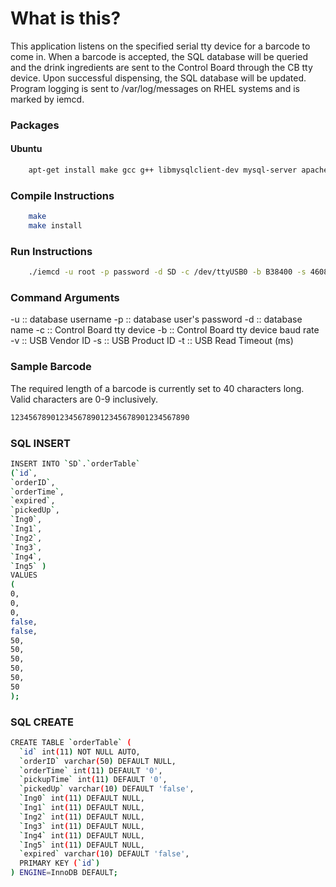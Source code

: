 # What is this?
This application listens on the specified serial tty device for a barcode to
come in. When a barcode is accepted, the SQL database will be queried and the 
drink ingredients are sent to the Control Board through the CB tty device.
Upon successful dispensing, the SQL database will be updated. Program logging 
is sent to /var/log/messages on RHEL systems and is marked by iemcd.

### Packages
#### Ubuntu
```bash
    apt-get install make gcc g++ libmysqlclient-dev mysql-server apache2 libapache2-mod-php5 libapache2-mod-auth-mysql php5-mysql vim git automake autoconf libtool libudev-dev pkg-config libusb-dev
```

### Compile Instructions
```bash
    make
    make install
```

### Run Instructions
```bash
    ./iemcd -u root -p password -d SD -c /dev/ttyUSB0 -b B38400 -s 4608 -v 1504 -t 500
```
### Command Arguments
-u :: database username
-p :: database user's password
-d :: database name
-c :: Control Board tty device
-b :: Control Board tty device baud rate
-v :: USB Vendor ID
-s :: USB Product ID
-t :: USB Read Timeout (ms)

### Sample Barcode
The required length of a barcode is currently set to 40 characters long. Valid characters are 0-9 inclusively.

```bash
1234567890123456789012345678901234567890
```

### SQL INSERT
```bash
INSERT INTO `SD`.`orderTable`
(`id`,
`orderID`,
`orderTime`,
`expired`,
`pickedUp`,
`Ing0`,
`Ing1`,
`Ing2`,
`Ing3`,
`Ing4`,
`Ing5` )
VALUES
(
0,
0,
0,
false,
false,
50,
50,
50,
50,
50,
50
);
```

### SQL CREATE
```bash
CREATE TABLE `orderTable` (
  `id` int(11) NOT NULL AUTO,
  `orderID` varchar(50) DEFAULT NULL,
  `orderTime` int(11) DEFAULT '0',
  `pickupTime` int(11) DEFAULT '0',
  `pickedUp` varchar(10) DEFAULT 'false',
  `Ing0` int(11) DEFAULT NULL,
  `Ing1` int(11) DEFAULT NULL,
  `Ing2` int(11) DEFAULT NULL,
  `Ing3` int(11) DEFAULT NULL,
  `Ing4` int(11) DEFAULT NULL,
  `Ing5` int(11) DEFAULT NULL,
  `expired` varchar(10) DEFAULT 'false',
  PRIMARY KEY (`id`)
) ENGINE=InnoDB DEFAULT;
```